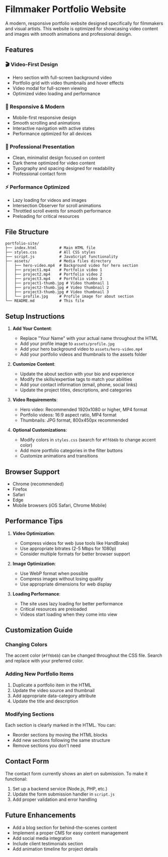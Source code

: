# Filmmaker Portfolio Website

A modern, responsive portfolio website designed specifically for filmmakers and visual artists. This website is optimized for showcasing video content and images with smooth animations and professional design.

## Features

### 🎬 Video-First Design

- Hero section with full-screen background video
- Portfolio grid with video thumbnails and hover effects
- Video modal for full-screen viewing
- Optimized video loading and performance

### 📱 Responsive & Modern

- Mobile-first responsive design
- Smooth scrolling and animations
- Interactive navigation with active states
- Performance optimized for all devices

### 🎨 Professional Presentation

- Clean, minimalist design focused on content
- Dark theme optimized for video content
- Typography and spacing designed for readability
- Professional contact form

### ⚡ Performance Optimized

- Lazy loading for videos and images
- Intersection Observer for scroll animations
- Throttled scroll events for smooth performance
- Preloading for critical resources

## File Structure

```
portfolio-site/
├── index.html          # Main HTML file
├── styles.css          # All CSS styles
├── script.js           # JavaScript functionality
├── assets/             # Media files directory
│   ├── hero-video.mp4  # Background video for hero section
│   ├── project1.mp4    # Portfolio video 1
│   ├── project2.mp4    # Portfolio video 2
│   ├── project3.mp4    # Portfolio video 3
│   ├── project1-thumb.jpg # Video thumbnail 1
│   ├── project2-thumb.jpg # Video thumbnail 2
│   ├── project3-thumb.jpg # Video thumbnail 3
│   └── profile.jpg     # Profile image for about section
└── README.md           # This file
```

## Setup Instructions

1. **Add Your Content**:

   - Replace "Your Name" with your actual name throughout the HTML
   - Add your profile image to `assets/profile.jpg`
   - Add your hero background video to `assets/hero-video.mp4`
   - Add your portfolio videos and thumbnails to the assets folder

2. **Customize Content**:

   - Update the about section with your bio and experience
   - Modify the skills/expertise tags to match your abilities
   - Add your contact information (email, phone, social links)
   - Update the project titles, descriptions, and categories

3. **Video Requirements**:

   - Hero video: Recommended 1920x1080 or higher, MP4 format
   - Portfolio videos: 16:9 aspect ratio, MP4 format
   - Thumbnails: JPG format, 800x450px recommended

4. **Optional Customizations**:
   - Modify colors in `styles.css` (search for `#ff6b6b` to change accent color)
   - Add more portfolio categories in the filter buttons
   - Customize animations and transitions

## Browser Support

- Chrome (recommended)
- Firefox
- Safari
- Edge
- Mobile browsers (iOS Safari, Chrome Mobile)

## Performance Tips

1. **Video Optimization**:

   - Compress videos for web (use tools like HandBrake)
   - Use appropriate bitrates (2-5 Mbps for 1080p)
   - Consider multiple formats for better browser support

2. **Image Optimization**:

   - Use WebP format when possible
   - Compress images without losing quality
   - Use appropriate dimensions for web display

3. **Loading Performance**:
   - The site uses lazy loading for better performance
   - Critical resources are preloaded
   - Videos start loading when they come into view

## Customization Guide

### Changing Colors

The accent color (`#ff6b6b`) can be changed throughout the CSS file. Search and replace with your preferred color.

### Adding New Portfolio Items

1. Duplicate a portfolio item in the HTML
2. Update the video source and thumbnail
3. Add appropriate data-category attribute
4. Update the title and description

### Modifying Sections

Each section is clearly marked in the HTML. You can:

- Reorder sections by moving the HTML blocks
- Add new sections following the same structure
- Remove sections you don't need

## Contact Form

The contact form currently shows an alert on submission. To make it functional:

1. Set up a backend service (Node.js, PHP, etc.)
2. Update the form submission handler in `script.js`
3. Add proper validation and error handling

## Future Enhancements

- Add a blog section for behind-the-scenes content
- Implement a proper CMS for easy content management
- Add social media integration
- Include client testimonials section
- Add animation timeline for project details

